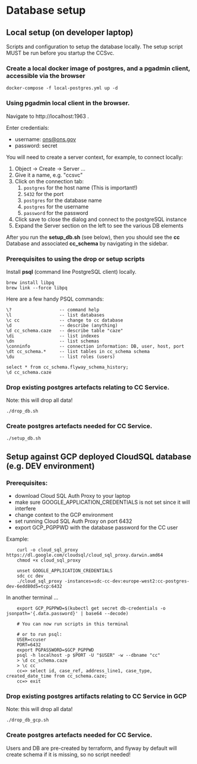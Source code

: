 # Database setup

## Local setup (on developer laptop)

Scripts and configuration to setup the database locally.
The setup script MUST be run before you startup the CCSvc.

### Create a local docker image of postgres, and a pgadmin client, accessible via the browser

```
docker-compose -f local-postgres.yml up -d
```

### Using pgadmin local client in the browser.

Navigate to http://localhost:1963 .

Enter credentials:
- username: ons@ons.gov
- password: secret

You will need to create a server context, for example, to connect locally:

1. Object -> Create -> Server ...
1. Give it a name, e.g. "ccsvc"
1. Click on the connection tab:
    1. `postgres` for the host name (This is important!)
    1. `5432` for the port
    1. `postgres` for the database name
    1. `postgres` for the username
    1. `password` for the password
1. Click save to close the dialog and connect to the postgreSQL instance
1. Expand the Server section on the left to see the various DB elements

After you run the **setup_db.sh** (see below), then you should see the **cc** Database and associated **cc_schema** by navigating in the sidebar.

### Prerequisites to using the drop or setup scripts

Install **psql** (command line PostgreSQL client) locally.

```
brew install libpq
brew link --force libpq
```

Here are a few handy PSQL commands:

```
\?                  -- command help
\l                  -- list databases
\c cc               -- change to cc database
\d                  -- describe (anything)
\d cc_schema.caze   -- describe table "caze"
\di                 -- list indexes
\dn                 -- list schemas
\conninfo           -- connection information: DB, user, host, port
\dt cc_schema.*     -- list tables in cc_schema schema
\du                 -- list roles (users)

select * from cc_schema.flyway_schema_history;
\d cc_schema.caze
```

### Drop existing postgres artefacts relating to CC Service.

Note: this will drop all data!

```
./drop_db.sh
```

### Create postgres artefacts needed for CC Service.

```
./setup_db.sh
```

## Setup against GCP deployed CloudSQL database (e.g. DEV environment)

### Prerequisites:

- download Cloud SQL Auth Proxy to your laptop
- make sure GOOGLE_APPLICATION_CREDENTIALS is not set since it will interfere
- change context to the GCP environment
- set running Cloud SQL Auth Proxy on port 6432
- export GCP_PGPPWD with the database password for the CC user

Example:

```
    curl -o cloud_sql_proxy https://dl.google.com/cloudsql/cloud_sql_proxy.darwin.amd64
    chmod +x cloud_sql_proxy

    unset GOOGLE_APPLICATION_CREDENTIALS
    sdc cc dev
    ./cloud_sql_proxy -instances=sdc-cc-dev:europe-west2:cc-postgres-dev-6edd80d5=tcp:6432
```

In another terminal ...

```
    export GCP_PGPPWD=$(kubectl get secret db-credentials -o jsonpath='{.data.password}' | base64 --decode)

    # You can now run scripts in this terminal
    
    # or to run psql:
    USER=ccuser
    PORT=6432
    export PGPASSWORD=$GCP_PGPPWD
    psql -h localhost -p $PORT -U "$USER" -w --dbname "cc"
    > \d cc_schema.caze
    > \c cc
    cc=> select id, case_ref, address_line1, case_type, created_date_time from cc_schema.caze;
    cc=> exit
```

### Drop existing postgres artifacts relating to CC Service in GCP

Note: this will drop all data!

```
./drop_db_gcp.sh
```

### Create postgres artefacts needed for CC Service.

Users and DB are pre-created by terraform, and flyway by default will create schema if it is missing, so no script needed!


